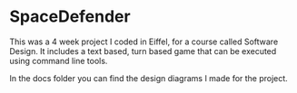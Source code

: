 # SpaceDefender
This was a 4 week project I coded in Eiffel, for a course called Software Design. It includes a text based, turn based game that can be executed using command line tools.

In the docs folder you can find the design diagrams I made for the project.
